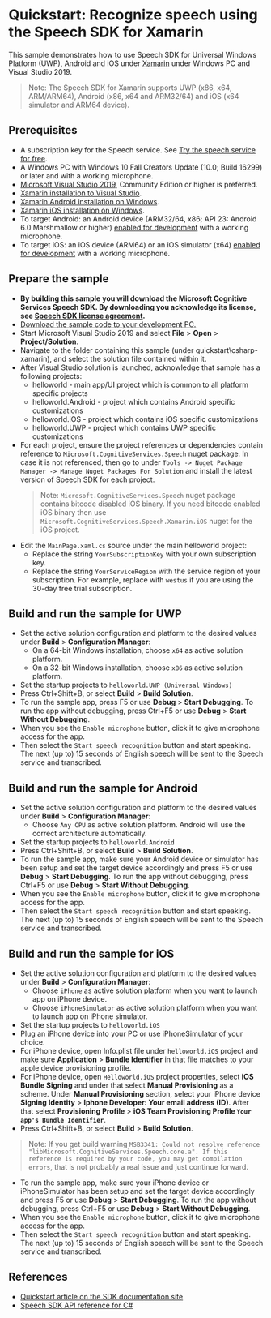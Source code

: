 # Quickstart: Recognize speech using the Speech SDK for Xamarin

This sample demonstrates how to use Speech SDK for Universal Windows Platform (UWP), Android and iOS under [Xamarin](https://visualstudio.microsoft.com/xamarin/) under Windows PC and Visual Studio 2019.

> Note:
> The Speech SDK for Xamarin supports UWP (x86, x64, ARM/ARM64), Android (x86, x64 and ARM32/64) and iOS (x64 simulator and ARM64 device).

## Prerequisites

* A subscription key for the Speech service. See [Try the speech service for free](https://docs.microsoft.com/azure/cognitive-services/speech-service/get-started).
* A Windows PC with Windows 10 Fall Creators Update (10.0; Build 16299) or later and with a working microphone.
* [Microsoft Visual Studio 2019](https://www.visualstudio.com/), Community Edition or higher is preferred.
* [Xamarin installation to Visual Studio](https://docs.microsoft.com/xamarin/get-started/installation/?pivots=windows).
* [Xamarin Android installation on Windows](https://docs.microsoft.com/xamarin/android/get-started/installation/windows).
* [Xamarin iOS installation on Windows](https://docs.microsoft.com/xamarin/ios/get-started/installation/windows/?pivots=windows).
* To target Android: an Android device (ARM32/64, x86; API 23: Android 6.0 Marshmallow or higher) [enabled for development](https://developer.android.com/studio/debug/dev-options) with a working microphone.
* To target iOS: an iOS device (ARM64) or an iOS simulator (x64) [enabled for development](https://docs.microsoft.com/xamarin/ios/get-started/installation/device-provisioning/) with a working microphone.

## Prepare the sample

* **By building this sample you will download the Microsoft Cognitive Services Speech SDK. By downloading you acknowledge its license, see [Speech SDK license agreement](https://aka.ms/csspeech/license201809).**
* [Download the sample code to your development PC.](/README.md#get-the-samples)
* Start Microsoft Visual Studio 2019 and select **File** \> **Open** \> **Project/Solution**.
* Navigate to the folder containing this sample (under quickstart\csharp-xamarin), and select the solution file contained within it.
* After Visual Studio solution is launched, acknowledge that sample has a following projects:
  * helloworld - main app/UI project which is common to all platform specific projects
  * helloworld.Android - project which contains Android specific customizations
  * helloworld.iOS - project which contains iOS specific customizations
  * helloworld.UWP - project which contains UWP specific customizations
* For each project, ensure the project references or dependencies contain reference to `Microsoft.CognitiveServices.Speech` nuget package. In case it is not referenced, then go to under `Tools -> Nuget Package Manager -> Manage Nuget Packages For Solution` and install the latest version of Speech SDK for each project.
  > Note: `Microsoft.CognitiveServices.Speech` nuget package contains bitcode disabled iOS binary. If you need bitcode enabled iOS binary then use `Microsoft.CognitiveServices.Speech.Xamarin.iOS` nuget for the iOS project.
* Edit the `MainPage.xaml.cs` source under the main helloworld project:
  * Replace the string `YourSubscriptionKey` with your own subscription key.
  * Replace the string `YourServiceRegion` with the service region of your subscription.
    For example, replace with `westus` if you are using the 30-day free trial subscription.

## Build and run the sample for UWP
* Set the active solution configuration and platform to the desired values under **Build** \> **Configuration Manager**:
  * On a 64-bit Windows installation, choose `x64` as active solution platform.
  * On a 32-bit Windows installation, choose `x86` as active solution platform.
* Set the startup projects to `helloworld.UWP (Universal Windows)`
* Press Ctrl+Shift+B, or select **Build** \> **Build Solution**.
* To run the sample app, press F5 or use **Debug** \> **Start Debugging**. To run the app without debugging, press Ctrl+F5 or use **Debug** \> **Start Without Debugging**.
* When you see the `Enable microphone` button, click it to give microphone access for the app.
* Then select the `Start speech recognition` button and start speaking. The next (up to) 15 seconds of English speech will be sent to the Speech service and transcribed.

## Build and run the sample for Android
* Set the active solution configuration and platform to the desired values under **Build** \> **Configuration Manager**:
  * Choose `Any CPU` as active solution platform. Android will use the correct architecture automatically.
* Set the startup projects to `helloworld.Android`
* Press Ctrl+Shift+B, or select **Build** \> **Build Solution**.
* To run the sample app, make sure your Android device or simulator has been setup and set the target device accordingly and press F5 or use **Debug** \> **Start Debugging**. To run the app without debugging, press Ctrl+F5 or use **Debug** \> **Start Without Debugging**.
* When you see the `Enable microphone` button, click it to give microphone access for the app.
* Then select the `Start speech recognition` button and start speaking. The next (up to) 15 seconds of English speech will be sent to the Speech service and transcribed.

## Build and run the sample for iOS
* Set the active solution configuration and platform to the desired values under **Build** \> **Configuration Manager**:
  * Choose `iPhone` as active solution platform when you want to launch app on iPhone device.
  * Choose `iPhoneSimulator` as active solution platform when you want to launch app on iPhone simulator.
* Set the startup projects to `helloworld.iOS`
* Plug an iPhone device into your PC or use iPhoneSimulator of your choice.
* For iPhone device, open Info.plist file under `helloworld.iOS` project and make sure **Application** > **Bundle Identifier** in that file matches to your apple device provisioning profile.
* For iPhone device, open `Helloworld.iOS` project properties, select **iOS Bundle Signing** and under that select **Manual Provisioning** as a scheme. Under **Manual Provisioning** section, select your iPhone device **Signing Identity** > **Iphone Developer: Your email address (ID)**. After that select **Provisioning Profile** > **iOS Team Provisioning Profile `Your app's Bundle Identifier`**.
* Press Ctrl+Shift+B, or select **Build** \> **Build Solution**.
> Note:
> If you get build warning `MSB3341: Could not resolve reference "libMicrosoft.CognitiveServices.Speech.core.a". If this reference is required by your code, you may get compilation errors`, that is not probably a real issue and just continue forward.
* To run the sample app, make sure your iPhone device or iPhoneSimulator has been setup and set the target device accordingly and press F5 or use **Debug** \> **Start Debugging**. To run the app without debugging, press Ctrl+F5 or use **Debug** \> **Start Without Debugging**.
* When you see the `Enable microphone` button, click it to give microphone access for the app.
* Then select the `Start speech recognition` button and start speaking. The next (up to) 15 seconds of English speech will be sent to the Speech service and transcribed.

## References

* [Quickstart article on the SDK documentation site](https://docs.microsoft.com/azure/cognitive-services/speech-service/quickstart-csharp-xamarin)
* [Speech SDK API reference for C#](https://aka.ms/csspeech/csharpref)
